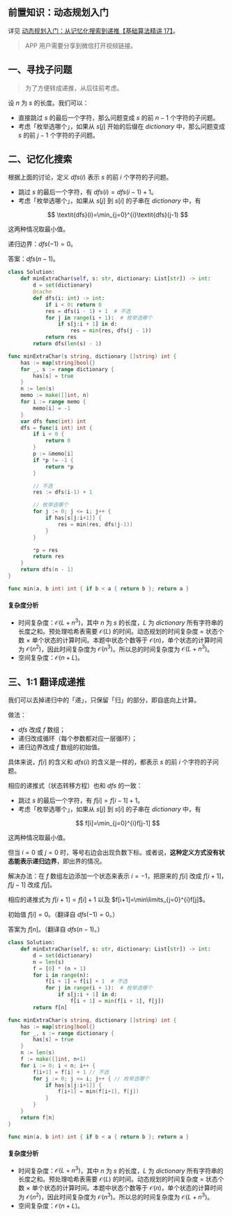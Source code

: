 ## 前置知识：动态规划入门

详见 [动态规划入门：从记忆化搜索到递推【基础算法精讲 17】](https://www.bilibili.com/video/BV1Xj411K7oF/)。

> APP 用户需要分享到微信打开视频链接。

## 一、寻找子问题

> 为了方便转成递推，从后往前考虑。

设 $n$ 为 $s$ 的长度。我们可以：

- 直接跳过 $s$ 的最后一个字符，那么问题变成 $s$ 的前 $n-1$ 个字符的子问题。
- 考虑「枚举选哪个」，如果从 $s[j]$ 开始的后缀在 $\textit{dictionary}$ 中，那么问题变成 $s$ 的前 $j-1$ 个字符的子问题。

## 二、记忆化搜索

根据上面的讨论，定义 $\textit{dfs}(i)$ 表示 $s$ 的前 $i$ 个字符的子问题。

- 跳过 $s$ 的最后一个字符，有 $\textit{dfs}(i)=\textit{dfs}(i-1)+1$。
- 考虑「枚举选哪个」，如果从 $s[j]$ 到 $s[i]$ 的子串在 $\textit{dictionary}$ 中，有

$$
\textit{dfs}(i)=\min_{j=0}^{i}\textit{dfs}(j-1)
$$

这两种情况取最小值。

递归边界：$\textit{dfs}(-1)=0$。

答案：$\textit{dfs}(n-1)$。

```py [sol-Python3]
class Solution:
    def minExtraChar(self, s: str, dictionary: List[str]) -> int:
        d = set(dictionary)
        @cache
        def dfs(i: int) -> int:
            if i < 0: return 0
            res = dfs(i - 1) + 1  # 不选
            for j in range(i + 1):  # 枚举选哪个
                if s[j:i + 1] in d:
                    res = min(res, dfs(j - 1))
            return res
        return dfs(len(s) - 1)
```

```go [sol-Go]
func minExtraChar(s string, dictionary []string) int {
	has := map[string]bool{}
	for _, s := range dictionary {
		has[s] = true
	}
	n := len(s)
	memo := make([]int, n)
	for i := range memo {
		memo[i] = -1
	}
	var dfs func(int) int
	dfs = func(i int) int {
		if i < 0 {
			return 0
		}
		p := &memo[i]
		if *p != -1 {
			return *p
		}

		// 不选
		res := dfs(i-1) + 1

		// 枚举选哪个
		for j := 0; j <= i; j++ {
			if has[s[j:i+1]] {
				res = min(res, dfs(j-1))
			}
		}

		*p = res
		return res
	}
	return dfs(n - 1)
}

func min(a, b int) int { if b < a { return b }; return a }
```

#### 复杂度分析

- 时间复杂度：$\mathcal{O}(L + n^3)$，其中 $n$ 为 $s$ 的长度，$L$ 为 $\textit{dictionary}$ 所有字符串的长度之和。预处理哈希表需要 $\mathcal{O}(L)$ 的时间。动态规划的时间复杂度 $=$ 状态个数 $\times$ 单个状态的计算时间。本题中状态个数等于 $\mathcal{O}(n)$，单个状态的计算时间为 $\mathcal{O}(n^2)$，因此时间复杂度为 $\mathcal{O}(n^3)$。所以总的时间复杂度为 $\mathcal{O}(L + n^3)$。
- 空间复杂度：$\mathcal{O}(n+L)$。

## 三、1:1 翻译成递推

我们可以去掉递归中的「递」，只保留「归」的部分，即自底向上计算。

做法：

- $\textit{dfs}$ 改成 $f$ 数组；
- 递归改成循环（每个参数都对应一层循环）；
- 递归边界改成 $f$ 数组的初始值。

具体来说，$f[i]$ 的含义和 $\textit{dfs}(i)$ 的含义是一样的，都表示 $s$ 的前 $i$ 个字符的子问题。

相应的递推式（状态转移方程）也和 $\textit{dfs}$ 的一致：

- 跳过 $s$ 的最后一个字符，有 $f[i]=f[i-1]+1$。
- 考虑「枚举选哪个」，如果从 $s[j]$ 到 $s[i]$ 的子串在 $\textit{dictionary}$ 中，有

$$
f[i]=\min_{j=0}^{i}f[j-1]
$$

这两种情况取最小值。

但当 $i=0$ 或 $j=0$ 时，等号右边会出现负数下标。或者说，**这种定义方式没有状态能表示递归边界**，即出界的情况。

解决办法：在 $f$ 数组左边添加一个状态来表示 $i=-1$，把原来的 $f[i]$ 改成 $f[i+1]$，$f[j-1]$ 改成 $f[j]$。

相应的递推式为 $f[i+1]=f[i]+1$ 以及 $f[i+1]=\min\limits_{j=0}^{i}f[j]$。

初始值 $f[i]=0$。（翻译自 $\textit{dfs}(-1)=0$。）

答案为 $f[n]$。（翻译自 $\textit{dfs}(n-1)$。）

```py [sol-Python3]
class Solution:
    def minExtraChar(self, s: str, dictionary: List[str]) -> int:
        d = set(dictionary)
        n = len(s)
        f = [0] * (n + 1)
        for i in range(n):
            f[i + 1] = f[i] + 1  # 不选
            for j in range(i + 1):  # 枚举选哪个
                if s[j:i + 1] in d:
                    f[i + 1] = min(f[i + 1], f[j])
        return f[n]
```

```go [sol-Go]
func minExtraChar(s string, dictionary []string) int {
	has := map[string]bool{}
	for _, s := range dictionary {
		has[s] = true
	}
	n := len(s)
	f := make([]int, n+1)
	for i := 0; i < n; i++ {
		f[i+1] = f[i] + 1 // 不选
		for j := 0; j <= i; j++ { // 枚举选哪个
			if has[s[j:i+1]] {
				f[i+1] = min(f[i+1], f[j])
			}
		}
	}
	return f[n]
}

func min(a, b int) int { if b < a { return b }; return a }
```

#### 复杂度分析

- 时间复杂度：$\mathcal{O}(L + n^3)$，其中 $n$ 为 $s$ 的长度，$L$ 为 $\textit{dictionary}$ 所有字符串的长度之和。预处理哈希表需要 $\mathcal{O}(L)$ 的时间。动态规划的时间复杂度 $=$ 状态个数 $\times$ 单个状态的计算时间。本题中状态个数等于 $\mathcal{O}(n)$，单个状态的计算时间为 $\mathcal{O}(n^2)$，因此时间复杂度为 $\mathcal{O}(n^3)$。所以总的时间复杂度为 $\mathcal{O}(L + n^3)$。
- 空间复杂度：$\mathcal{O}(n+L)$。
